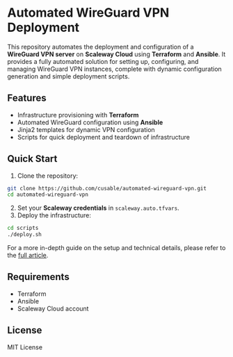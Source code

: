 # Automated WireGuard VPN Deployment

This repository automates the deployment and configuration of a **WireGuard VPN server** on **Scaleway Cloud** using **Terraform** and **Ansible**. It provides a fully automated solution for setting up, configuring, and managing WireGuard VPN instances, complete with dynamic configuration generation and simple deployment scripts.

## Features

- Infrastructure provisioning with **Terraform**
- Automated WireGuard configuration using **Ansible**
- Jinja2 templates for dynamic VPN configuration
- Scripts for quick deployment and teardown of infrastructure

## Quick Start

1. Clone the repository:
``` bash
git clone https://github.com/cusable/automated-wireguard-vpn.git
cd automated-wireguard-vpn
```
2. Set your **Scaleway credentials** in `scaleway.auto.tfvars`.
3. Deploy the infrastructure:
``` bash
cd scripts
./deploy.sh
```

For a more in-depth guide on the setup and technical details, please refer to the [full article](https://cusable.com/posts/automated-wireguard-vpn/).

## Requirements

- Terraform
- Ansible
- Scaleway Cloud account

## License

MIT License
